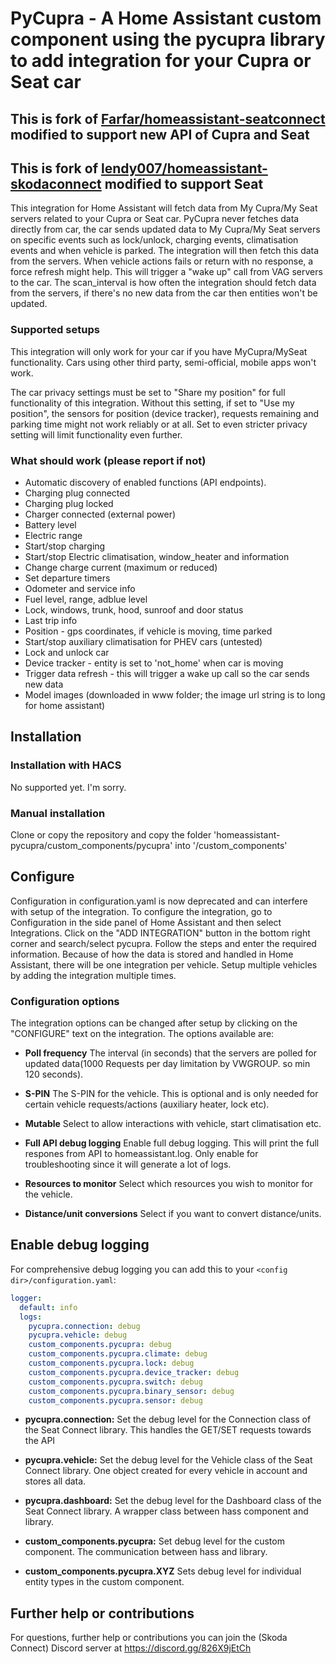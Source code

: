# PyCupra - A Home Assistant custom component using the pycupra library to add integration for your Cupra or Seat car 

## This is fork of [Farfar/homeassistant-seatconnect](https://github.com/Farfar/homeassistant-seatconnect) modified to support new API of Cupra and Seat
## This is fork of [lendy007/homeassistant-skodaconnect](https://github.com/lendy007/homeassistant-skodaconnect) modified to support Seat
This integration for Home Assistant will fetch data from My Cupra/My Seat servers related to your Cupra or Seat car.
PyCupra never fetches data directly from car, the car sends updated data to My Cupra/My Seat servers on specific events such as lock/unlock, charging events, climatisation events and when vehicle is parked. The integration will then fetch this data from the servers.
When vehicle actions fails or return with no response, a force refresh might help. This will trigger a "wake up" call from VAG servers to the car.
The scan_interval is how often the integration should fetch data from the servers, if there's no new data from the car then entities won't be updated.

### Supported setups
This integration will only work for your car if you have MyCupra/MySeat functionality. Cars using other third party, semi-official, mobile apps won't work.

The car privacy settings must be set to "Share my position" for full functionality of this integration. Without this setting, if set to "Use my position", the sensors for position (device tracker), requests remaining and parking time might not work reliably or at all. Set to even stricter privacy setting will limit functionality even further.

### What should work (please report if not)
- Automatic discovery of enabled functions (API endpoints).
- Charging plug connected
- Charging plug locked
- Charger connected (external power)
- Battery level
- Electric range
- Start/stop charging
- Start/stop Electric climatisation, window_heater and information
- Change charge current (maximum or reduced)
- Set departure timers
- Odometer and service info
- Fuel level, range, adblue level
- Lock, windows, trunk, hood, sunroof and door status
- Last trip info
- Position - gps coordinates, if vehicle is moving, time parked
- Start/stop auxiliary climatisation for PHEV cars (untested)
- Lock and unlock car
- Device tracker - entity is set to 'not_home' when car is moving
- Trigger data refresh - this will trigger a wake up call so the car sends new data
- Model images (downloaded in www folder; the image url string is to long for home assistant)

## Installation

### Installation with HACS
No supported yet. I'm sorry.

### Manual installation
Clone or copy the repository and copy the folder 'homeassistant-pycupra/custom_components/pycupra' into '<config dir>/custom_components'

## Configure

Configuration in configuration.yaml is now deprecated and can interfere with setup of the integration.
To configure the integration, go to Configuration in the side panel of Home Assistant and then select Integrations.
Click on the "ADD INTEGRATION" button in the bottom right corner and search/select pycupra.
Follow the steps and enter the required information. Because of how the data is stored and handled in Home Assistant, there will be one integration per vehicle.
Setup multiple vehicles by adding the integration multiple times.

### Configuration options
The integration options can be changed after setup by clicking on the "CONFIGURE" text on the integration.
The options available are:

* **Poll frequency** The interval (in seconds) that the servers are polled for updated data(1000 Requests per day limitation by VWGROUP. so min 120 seconds).

* **S-PIN** The S-PIN for the vehicle. This is optional and is only needed for certain vehicle requests/actions (auxiliary heater, lock etc).

* **Mutable** Select to allow interactions with vehicle, start climatisation etc.

* **Full API debug logging** Enable full debug logging. This will print the full respones from API to homeassistant.log. Only enable for troubleshooting since it will generate a lot of logs.

* **Resources to monitor** Select which resources you wish to monitor for the vehicle.

* **Distance/unit conversions** Select if you want to convert distance/units.


## Enable debug logging
For comprehensive debug logging you can add this to your `<config dir>/configuration.yaml`:
```yaml
logger:
  default: info
  logs:
    pycupra.connection: debug
    pycupra.vehicle: debug
    custom_components.pycupra: debug
    custom_components.pycupra.climate: debug
    custom_components.pycupra.lock: debug
    custom_components.pycupra.device_tracker: debug
    custom_components.pycupra.switch: debug
    custom_components.pycupra.binary_sensor: debug
    custom_components.pycupra.sensor: debug
 ```
* **pycupra.connection:** Set the debug level for the Connection class of the Seat Connect library. This handles the GET/SET requests towards the API

* **pycupra.vehicle:** Set the debug level for the Vehicle class of the Seat Connect library. One object created for every vehicle in account and stores all data.

* **pycupra.dashboard:** Set the debug level for the Dashboard class of the Seat Connect library. A wrapper class between hass component and library.

* **custom_components.pycupra:** Set debug level for the custom component. The communication between hass and library.

* **custom_components.pycupra.XYZ** Sets debug level for individual entity types in the custom component.

## Further help or contributions
For questions, further help or contributions you can join the (Skoda Connect) Discord server at https://discord.gg/826X9jEtCh
